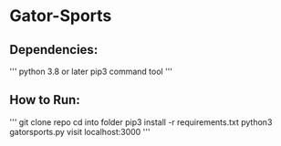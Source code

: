 # Gator-Sports
## Dependencies:
'''
python 3.8 or later
pip3 command tool
'''
## How to Run:
'''
git clone repo
cd into folder
pip3 install -r requirements.txt
python3 gatorsports.py
visit localhost:3000
'''
